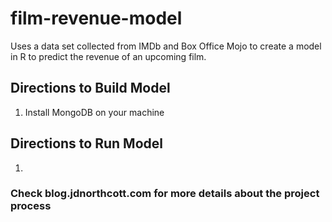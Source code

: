 # film-revenue-model
Uses a data set collected from IMDb and Box Office Mojo to create a model in R to predict the revenue of an upcoming film.

## Directions to Build Model
1. Install MongoDB on your machine

## Directions to Run Model
1.

### Check blog.jdnorthcott.com for more details about the project process